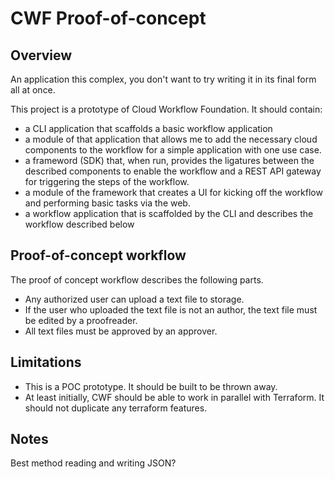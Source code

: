 # CWF Proof-of-concept

## Overview

An application this complex, you don't want to try writing it in its final form all at once.

This project is a prototype of Cloud Workflow Foundation. It should contain:

* a CLI application that scaffolds a basic workflow application
* a module of that application that allows me to add the necessary cloud components to the workflow for a simple application with one use case.
* a frameword (SDK) that, when run, provides the ligatures between the described components to enable the workflow and a REST API gateway for triggering the steps of the workflow.
* a module of the framework that creates a UI for kicking off the workflow and performing basic tasks via the web.
* a workflow application that is scaffolded by the CLI and describes the workflow described below

## Proof-of-concept workflow

The proof of concept workflow describes the following parts.

* Any authorized user can upload a text file to storage.
* If the user who uploaded the text file is not an author, the text file must be edited by a proofreader.
* All text files must be approved by an approver.

## Limitations

* This is a POC prototype. It should be built to be thrown away.
* At least initially, CWF should be able to work in parallel with Terraform. It should not duplicate any terraform features.

## Notes

Best method reading and writing JSON?
